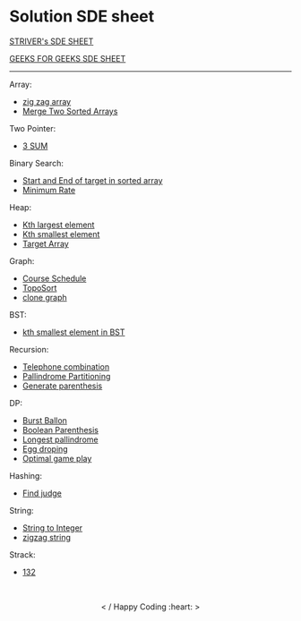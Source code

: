<h1> Solution SDE sheet </h1>

 [STRIVER's SDE SHEET](https://docs.google.com/document/d/1SM92efk8oDl8nyVw8NHPnbGexTS9W-1gmTEYfEurLWQ/edit) 
 
 [GEEKS FOR GEEKS SDE SHEET](https://www.geeksforgeeks.org/must-do-coding-questions-for-companies-like-amazon-microsoft-adobe/) 
<hr>
<!-- total solution count = 153 -->
Array:
<br>

- [zig zag array](https://github.com/saket349/SDE/blob/main/Day1_array/zig%20zag%20array.md)
- [Merge Two Sorted Arrays](https://github.com/saket349/SDE/tree/main/Day1_array/merge%20two%20sorted%20arrays)

Two Pointer:

- [3 SUM](https://github.com/saket349/SDE/blob/a5d74a65327bd9a3274794e81e3891d3c411c58b/TwoPointer/3sum.md)

Binary Search:

- [Start and End of target in sorted array](https://github.com/saket349/SDE/blob/main/divideNconqure/First%20and%20Last%20of%20element%20in%20Sorted%20Array.md)
- [Minimum Rate](https://github.com/saket349/SDE/blob/main/divideNconqure/minimum%20rate.md)

Heap:

- [Kth largest element](https://github.com/saket349/SDE/blob/main/heap/kth%20largest%20element.md)
- [Kth smallest element](https://github.com/saket349/SDE/blob/main/heap/kth%20smallest%20element.cpp)
- [Target Array](https://github.com/saket349/SDE/blob/main/heap/targetArray.md)

Graph:

- [Course Schedule](https://github.com/saket349/SDE/blob/main/Graph/Course%20Schedule%20using%20TopoSort.md)
- [TopoSort](https://github.com/saket349/SDE/blob/main/Graph/topoSortAlgo.md)
- [clone graph](https://github.com/saket349/SDE/blob/main/Graph/clone%20graph%20%20dfs.cpp)

BST:

- [kth smallest element in BST](https://github.com/saket349/SDE/blob/main/BST/Kth%20smallest%20element%20in%20BST.md)

Recursion:

- [Telephone combination](https://github.com/saket349/SDE/blob/main/recursion/telephone%20combination.md)
- [Pallindrome Partitioning](https://github.com/saket349/SDE/blob/main/recursion/palindrome%20paritioning.md)
- [Generate parenthesis](https://github.com/saket349/SDE/blob/main/recursion/generateParenthesis.md)

DP:

- [Burst Ballon](https://github.com/saket349/SDE/blob/main/DP/BurstBallon%20MCM.md)
- [Boolean Parenthesis](https://github.com/saket349/SDE/blob/main/DP/Boolean%20parenthesis.md)
- [Longest pallindrome](https://github.com/saket349/SDE/blob/main/DP/LongestPallindromicSubseq.md)
- [Egg droping](https://github.com/saket349/SDE/blob/main/DP/egg%20droping.md)
- [Optimal game play](https://github.com/saket349/SDE/blob/main/DP/optimal%20strategy%20for%20game.md)

Hashing:

- [Find judge](https://github.com/saket349/SDE/blob/main/Hashing/Find%20judge.md)

String:

- [String to Integer](https://github.com/saket349/SDE/blob/main/string/string%20to%20int.md)
- [zigzag string](https://github.com/saket349/SDE/blob/main/string/string%20zigzag.md)

Strack:

- [132](https://github.com/saket349/SDE/blob/main/stackQueue/132pattern.md)
<br>
<p align="center"> < / Happy Coding :heart: > </p>
